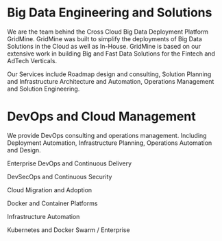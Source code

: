 # Big Data Engineering and Solutions

We are the team behind the Cross Cloud Big Data Deployment Platform GridMine. GridMine was built to simplify the deployments of Big Data Solutions in the Cloud as well as In-House. GridMine is based on our extensive work in building Big and Fast Data Solutions for the Fintech and AdTech Verticals.

Our Services include Roadmap design and consulting, Solution Planning and Infrastructure Architecture and Automation, Operations Management and Solution Engineering.

# DevOps and Cloud Management

We provide DevOps consulting and operations management. Including Deployment Automation, Infrastructure Planning, Operations Automation and Design.



Enterprise DevOps and Continuous Delivery

DevSecOps and Continuous Security

Cloud Migration and Adoption

Docker and Container Platforms

Infrastructure Automation

Kubernetes and Docker Swarm / Enterprise

